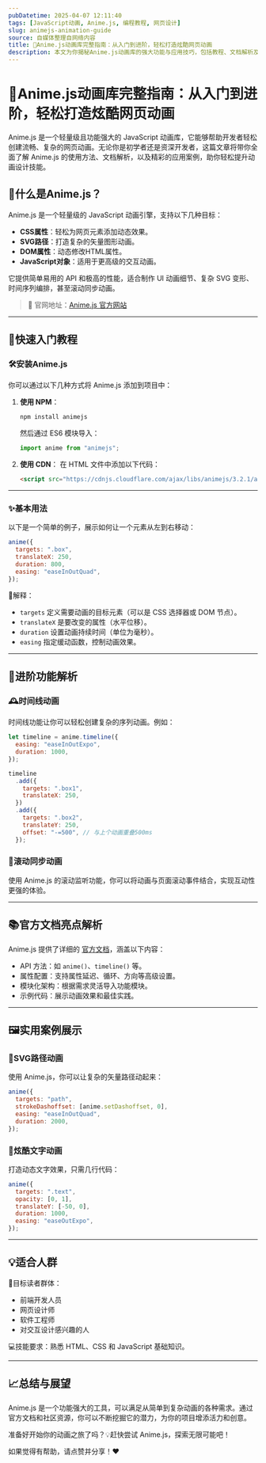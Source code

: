 ```yaml
---
pubDatetime: 2025-04-07 12:11:40
tags: [JavaScript动画, Anime.js, 编程教程, 网页设计]
slug: animejs-animation-guide
source: 自媒体整理自网络内容
title: 🚀Anime.js动画库完整指南：从入门到进阶，轻松打造炫酷网页动画
description: 本文为你揭秘Anime.js动画库的强大功能与应用技巧，包括教程、文档解析及案例分享，助力前端开发人员和设计师轻松掌握高级动画技术。
---
```


# 🚀Anime.js动画库完整指南：从入门到进阶，轻松打造炫酷网页动画

Anime.js 是一个轻量级且功能强大的 JavaScript 动画库，它能够帮助开发者轻松创建流畅、复杂的网页动画。无论你是初学者还是资深开发者，这篇文章将带你全面了解 Anime.js 的使用方法、文档解析，以及精彩的应用案例，助你轻松提升动画设计技能。

## 🎯什么是Anime.js？

Anime.js 是一个轻量级的 JavaScript 动画引擎，支持以下几种目标：

- **CSS属性**：轻松为网页元素添加动态效果。
- **SVG路径**：打造复杂的矢量图形动画。
- **DOM属性**：动态修改HTML属性。
- **JavaScript对象**：适用于更高级的交互动画。

它提供简单易用的 API 和极高的性能，适合制作 UI 动画细节、复杂 SVG 变形、时间序列编排，甚至滚动同步动画。

> 📌 官网地址：[Anime.js 官方网站](https://animejs.com)

---

## 📖快速入门教程

### 🛠️安装Anime.js

你可以通过以下几种方式将 Anime.js 添加到项目中：

1. **使用 NPM**：

   ```bash
   npm install animejs
   ```

   然后通过 ES6 模块导入：

   ```javascript
   import anime from "animejs";
   ```

2. **使用 CDN**：
   在 HTML 文件中添加以下代码：
   ```html
   <script src="https://cdnjs.cloudflare.com/ajax/libs/animejs/3.2.1/anime.min.js"></script>
   ```

---

### ✨基本用法

以下是一个简单的例子，展示如何让一个元素从左到右移动：

```javascript
anime({
  targets: ".box",
  translateX: 250,
  duration: 800,
  easing: "easeInOutQuad",
});
```

🌟解释：

- `targets` 定义需要动画的目标元素（可以是 CSS 选择器或 DOM 节点）。
- `translateX` 是要改变的属性（水平位移）。
- `duration` 设置动画持续时间（单位为毫秒）。
- `easing` 指定缓动函数，控制动画效果。

---

## 🌟进阶功能解析

### 🕰️时间线动画

时间线功能让你可以轻松创建复杂的序列动画。例如：

```javascript
let timeline = anime.timeline({
  easing: "easeInOutExpo",
  duration: 1000,
});

timeline
  .add({
    targets: ".box1",
    translateX: 250,
  })
  .add({
    targets: ".box2",
    translateY: 250,
    offset: "-=500", // 与上个动画重叠500ms
  });
```

### 🔗滚动同步动画

使用 Anime.js 的滚动监听功能，你可以将动画与页面滚动事件结合，实现互动性更强的体验。

---

## 📚官方文档亮点解析

Anime.js 提供了详细的 [官方文档](https://animejs.com/documentation)，涵盖以下内容：

- API 方法：如 `anime()`、`timeline()` 等。
- 属性配置：支持属性延迟、循环、方向等高级设置。
- 模块化架构：根据需求灵活导入功能模块。
- 示例代码：展示动画效果和最佳实践。

---

## 🖼️实用案例展示

### 🎨SVG路径动画

使用 Anime.js，你可以让复杂的矢量路径动起来：

```javascript
anime({
  targets: "path",
  strokeDashoffset: [anime.setDashoffset, 0],
  easing: "easeInOutQuad",
  duration: 2000,
});
```

### 🌈炫酷文字动画

打造动态文字效果，只需几行代码：

```javascript
anime({
  targets: ".text",
  opacity: [0, 1],
  translateY: [-50, 0],
  duration: 1000,
  easing: "easeOutExpo",
});
```

---

## 💡适合人群

🎯目标读者群体：

- 前端开发人员
- 网页设计师
- 软件工程师
- 对交互设计感兴趣的人

💻技能要求：熟悉 HTML、CSS 和 JavaScript 基础知识。

---

## 📈总结与展望

Anime.js 是一个功能强大的工具，可以满足从简单到复杂动画的各种需求。通过官方文档和社区资源，你可以不断挖掘它的潜力，为你的项目增添活力和创意。

准备好开始你的动画之旅了吗？💡赶快尝试 Anime.js，探索无限可能吧！

如果觉得有帮助，请点赞并分享！❤️
